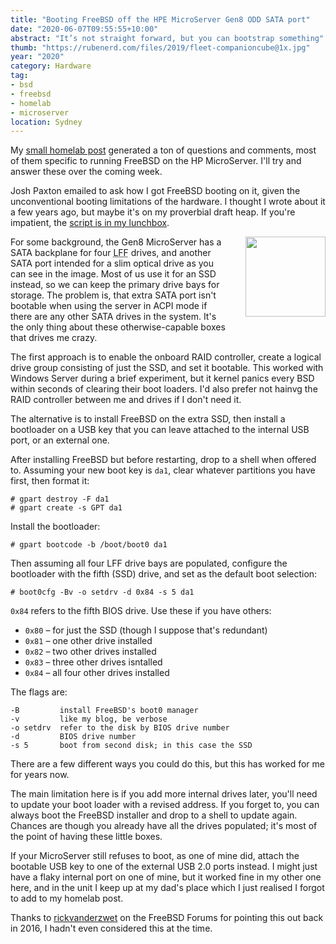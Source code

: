 ```yaml
---
title: "Booting FreeBSD off the HPE MicroServer Gen8 ODD SATA port"
date: "2020-06-07T09:55:55+10:00"
abstract: "It’s not straight forward, but you can bootstrap something"
thumb: "https://rubenerd.com/files/2019/fleet-companioncube@1x.jpg"
year: "2020"
category: Hardware
tag:
- bsd
- freebsd
- homelab
- microserver
location: Sydney
---
```

My [small homelab post](https://rubenerd.com/my-humble-homelab-with-ascii-diagrams/) generated a ton of questions and comments, most of them specific to running FreeBSD on the HP MicroServer. I'll try and answer these over the coming week.

Josh Paxton emailed to ask how I got FreeBSD booting on it, given the unconventional booting limitations of the hardware. I thought I wrote about it a few years ago, but maybe it's on my proverbial draft heap. If you're impatient, the [script is in my lunchbox](https://github.com/rubenerd/rubens-lunchbox/blob/master/odd-microserver-freebsd-boot.sh).

<img src="https://rubenerd.com/files/2019/fleet-companioncube@1x.jpg" srcset="https://rubenerd.com/files/2019/fleet-companioncube@1x.jpg 1x, https://rubenerd.com/files/2019/fleet-companioncube@2x.jpg 2x" alt="" style="width:128px; float:right; margin:0 0 1em 2em;" />

For some background, the Gen8 MicroServer has a SATA backplane for four <abbr title="large form factor">LFF</abbr> drives, and another SATA port intended for a slim optical drive as you can see in the image. Most of us use it for an SSD instead, so we can keep the primary drive bays for storage. The problem is, that extra SATA port isn't bootable when using the server in ACPI mode if there are any other SATA drives in the system. It's the only thing about these otherwise-capable boxes that drives me crazy.

The first approach is to enable the onboard RAID controller, create a logical drive group consisting of just the SSD, and set it bootable. This worked with Windows Server during a brief experiment, but it kernel panics every BSD within seconds of clearing their boot loaders. I'd also prefer not hainvg the RAID controller between me and drives if I don't need it. 

The alternative is to install FreeBSD on the extra SSD, then install a bootloader on a USB key that you can leave attached to the internal USB port, or an external one. 

After installing FreeBSD but before restarting, drop to a shell when offered to. Assuming your new boot key is `da1`, clear whatever partitions you have first, then format it: 

    # gpart destroy -F da1
    # gpart create -s GPT da1

Install the bootloader:

    # gpart bootcode -b /boot/boot0 da1

Then assuming all four LFF drive bays are populated, configure the bootloader with the fifth (SSD) drive, and set as the default boot selection:

    # boot0cfg -Bv -o setdrv -d 0x84 -s 5 da1

`0x84` refers to the fifth BIOS drive. Use these if you have others:

* `0x80` – for just the SSD (though I suppose that's redundant)
* `0x81` – one other drive installed
* `0x82` – two other drives installed
* `0x83` – three other drives isntalled
* `0x84` – all four other drives installed

The flags are:

    -B         install FreeBSD's boot0 manager
    -v         like my blog, be verbose
    -o setdrv  refer to the disk by BIOS drive number
    -d         BIOS drive number
    -s 5       boot from second disk; in this case the SSD 

There are a few different ways you could do this, but this has worked for me for years now.

The main limitation here is if you add more internal drives later, you'll need to update your boot loader with a revised address. If you forget to, you can always boot the FreeBSD installer and drop to a shell to update again. Chances are though you already have all the drives populated; it's most of the point of having these little boxes.

If your MicroServer still refuses to boot, as one of mine did, attach the bootable USB key to one of the external USB 2.0 ports instead. I might just have a flaky internal port on one of mine, but it worked fine in my other one here, and in the unit I keep up at my dad's place which I just realised I forgot to add to my homelab post.

Thanks to [rickvanderzwet](https://forums.freebsd.org/threads/hp-gen8-microserver-booting-from-a-separate-bootloader.57297/post-334517) on the FreeBSD Forums for pointing this out back in 2016, I hadn't even considered this at the time.

